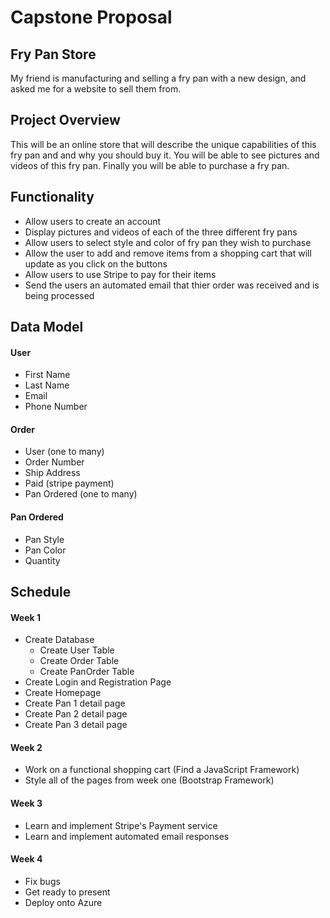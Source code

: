 # Capstone Proposal

## Fry Pan Store
My friend is manufacturing and selling a fry pan with a new design, and asked me for a website to sell them from.

## Project Overview
This will be an online store that will describe the unique capabilities of this fry pan and and why you should buy it. You will be able to see pictures and videos of this fry pan. Finally you will be able to purchase a fry pan. 

## Functionality
- Allow users to create an account
- Display pictures and videos of each of the three different fry pans
- Allow users to select style and color of fry pan they wish to purchase
- Allow the user to add and remove items from a shopping cart that will update as you click on the buttons
- Allow users to use Stripe to pay for their items
- Send the users an automated email that thier order was received and is being processed

## Data Model

#### User
- First Name
- Last Name
- Email
- Phone Number

#### Order
- User (one to many)
- Order Number
- Ship Address
- Paid (stripe payment)
- Pan Ordered (one to many)

#### Pan Ordered
- Pan Style
- Pan Color
- Quantity


## Schedule
#### Week 1
- Create Database
  - Create User Table
  - Create Order Table
  - Create PanOrder Table
- Create Login and Registration Page
- Create Homepage
- Create Pan 1 detail page
- Create Pan 2 detail page
- Create Pan 3 detail page

#### Week 2
- Work on a functional shopping cart (Find a JavaScript Framework)
- Style all of the pages from week one (Bootstrap  Framework)

#### Week 3
- Learn and implement Stripe's Payment service
- Learn and implement automated email responses

#### Week 4
- Fix bugs
- Get ready to present
- Deploy onto Azure
